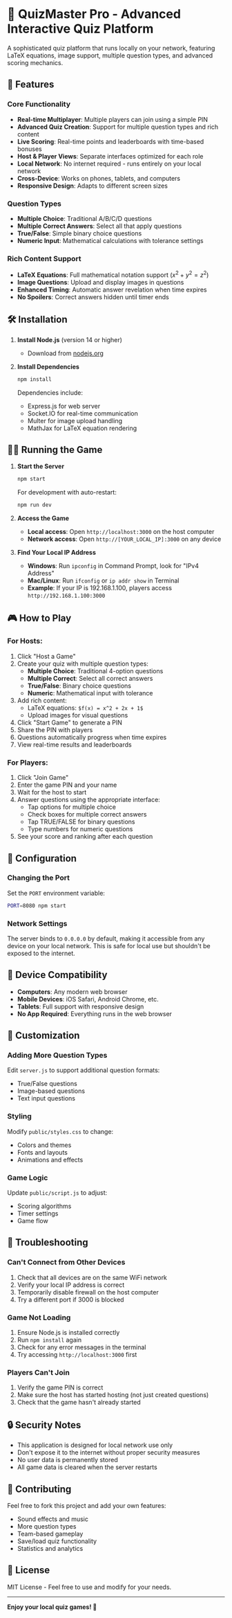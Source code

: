 # 🧠 QuizMaster Pro - Advanced Interactive Quiz Platform

A sophisticated quiz platform that runs locally on your network, featuring LaTeX equations, image support, multiple question types, and advanced scoring mechanics.

## 🚀 Features

### Core Functionality
- **Real-time Multiplayer**: Multiple players can join using a simple PIN
- **Advanced Quiz Creation**: Support for multiple question types and rich content
- **Live Scoring**: Real-time points and leaderboards with time-based bonuses
- **Host & Player Views**: Separate interfaces optimized for each role
- **Local Network**: No internet required - runs entirely on your local network
- **Cross-Device**: Works on phones, tablets, and computers
- **Responsive Design**: Adapts to different screen sizes

### Question Types
- **Multiple Choice**: Traditional A/B/C/D questions
- **Multiple Correct Answers**: Select all that apply questions
- **True/False**: Simple binary choice questions
- **Numeric Input**: Mathematical calculations with tolerance settings

### Rich Content Support
- **LaTeX Equations**: Full mathematical notation support ($x^2 + y^2 = z^2$)
- **Image Questions**: Upload and display images in questions
- **Enhanced Timing**: Automatic answer revelation when time expires
- **No Spoilers**: Correct answers hidden until timer ends

## 🛠️ Installation

1. **Install Node.js** (version 14 or higher)
   - Download from [nodejs.org](https://nodejs.org/)

2. **Install Dependencies**
   ```bash
   npm install
   ```
   
   Dependencies include:
   - Express.js for web server
   - Socket.IO for real-time communication
   - Multer for image upload handling
   - MathJax for LaTeX equation rendering

## 🏃‍♂️ Running the Game

1. **Start the Server**
   ```bash
   npm start
   ```
   
   For development with auto-restart:
   ```bash
   npm run dev
   ```

2. **Access the Game**
   - **Local access**: Open `http://localhost:3000` on the host computer
   - **Network access**: Open `http://[YOUR_LOCAL_IP]:3000` on any device

3. **Find Your Local IP Address**
   - **Windows**: Run `ipconfig` in Command Prompt, look for "IPv4 Address"
   - **Mac/Linux**: Run `ifconfig` or `ip addr show` in Terminal
   - **Example**: If your IP is 192.168.1.100, players access `http://192.168.1.100:3000`

## 🎮 How to Play

### For Hosts:
1. Click "Host a Game"
2. Create your quiz with multiple question types:
   - **Multiple Choice**: Traditional 4-option questions
   - **Multiple Correct**: Select all correct answers
   - **True/False**: Binary choice questions
   - **Numeric**: Mathematical input with tolerance
3. Add rich content:
   - LaTeX equations: `$f(x) = x^2 + 2x + 1$`
   - Upload images for visual questions
4. Click "Start Game" to generate a PIN
5. Share the PIN with players
6. Questions automatically progress when time expires
7. View real-time results and leaderboards

### For Players:
1. Click "Join Game"
2. Enter the game PIN and your name
3. Wait for the host to start
4. Answer questions using the appropriate interface:
   - Tap options for multiple choice
   - Check boxes for multiple correct answers
   - Tap TRUE/FALSE for binary questions
   - Type numbers for numeric questions
5. See your score and ranking after each question

## 🔧 Configuration

### Changing the Port
Set the `PORT` environment variable:
```bash
PORT=8080 npm start
```

### Network Settings
The server binds to `0.0.0.0` by default, making it accessible from any device on your local network. This is safe for local use but shouldn't be exposed to the internet.

## 📱 Device Compatibility

- **Computers**: Any modern web browser
- **Mobile Devices**: iOS Safari, Android Chrome, etc.
- **Tablets**: Full support with responsive design
- **No App Required**: Everything runs in the web browser

## 🎨 Customization

### Adding More Question Types
Edit `server.js` to support additional question formats:
- True/False questions
- Image-based questions
- Text input questions

### Styling
Modify `public/styles.css` to change:
- Colors and themes
- Fonts and layouts
- Animations and effects

### Game Logic
Update `public/script.js` to adjust:
- Scoring algorithms
- Timer settings
- Game flow

## 🐛 Troubleshooting

### Can't Connect from Other Devices
1. Check that all devices are on the same WiFi network
2. Verify your local IP address is correct
3. Temporarily disable firewall on the host computer
4. Try a different port if 3000 is blocked

### Game Not Loading
1. Ensure Node.js is installed correctly
2. Run `npm install` again
3. Check for any error messages in the terminal
4. Try accessing `http://localhost:3000` first

### Players Can't Join
1. Verify the game PIN is correct
2. Make sure the host has started hosting (not just created questions)
3. Check that the game hasn't already started

## 🔒 Security Notes

- This application is designed for local network use only
- Don't expose it to the internet without proper security measures
- No user data is permanently stored
- All game data is cleared when the server restarts

## 🤝 Contributing

Feel free to fork this project and add your own features:
- Sound effects and music
- More question types
- Team-based gameplay
- Save/load quiz functionality
- Statistics and analytics

## 📝 License

MIT License - Feel free to use and modify for your needs.

---

**Enjoy your local quiz games! 🎉**